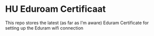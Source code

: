 # HU Eduroam Certificaat
This repo stores the latest (as far as I'm aware) Eduram Certificate for setting up the Eduram wifi connection
